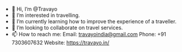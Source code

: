 - 👋 Hi, I’m @Travayo
- 👀 I’m interested in travelling.
- 🌱 I’m currently learning how to improve the experience of a traveller. 
- 💞️ I’m looking to collaborate on travel services.
- 📫 How to reach me: 
Email: travayoindia@gmail.com
Phone: +91 7303607632
Website: https://travayo.in/
<!---
Travayo/Travayo is a ✨ special ✨ repository because its `README.md` (this file) appears on your GitHub profile.
You can click the Preview link to take a look at your changes.
--->
